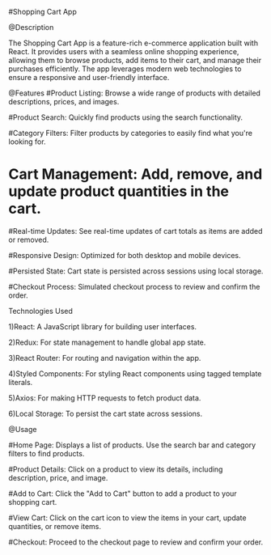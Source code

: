 #Shopping Cart App


@Description

The Shopping Cart App is a feature-rich e-commerce application built with React. It provides users with a seamless online shopping experience, allowing them to browse products, add items to their cart, and manage their purchases efficiently. The app leverages modern web technologies to ensure a responsive and user-friendly interface.


@Features
#Product Listing: Browse a wide range of products with detailed descriptions, prices, and images.

#Product Search: Quickly find products using the search functionality.

#Category Filters: Filter products by categories to easily find what you're looking for.

# Cart Management: Add, remove, and update product quantities in the cart.

#Real-time Updates: See real-time updates of cart totals as items are added or removed.

#Responsive Design: Optimized for both desktop and mobile devices.

#Persisted State: Cart state is persisted across sessions using local storage.

#Checkout Process: Simulated checkout process to review and confirm the order.

Technologies Used

1)React: A JavaScript library for building user interfaces.

2)Redux: For state management to handle global app state.

3)React Router: For routing and navigation within the app.

4)Styled Components: For styling React components using tagged template literals.

5)Axios: For making HTTP requests to fetch product data.

6)Local Storage: To persist the cart state across sessions.

@Usage

#Home Page: Displays a list of products. Use the search bar and category filters to find products.

#Product Details: Click on a product to view its details, including description, price, and image.

#Add to Cart: Click the "Add to Cart" button to add a product to your shopping cart.

#View Cart: Click on the cart icon to view the items in your cart, update quantities, or remove items.

#Checkout: Proceed to the checkout page to review and confirm your order.
